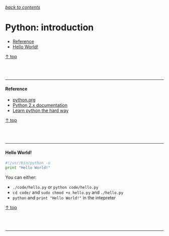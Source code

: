 [*back to contents*](https://github.com/gyuho/learn#contents)
<br>

# Python: introduction

- [Reference](#reference)
- [Hello World!](#hello-world)

[↑ top](#python-introduction)
<br><br><br><br>
<hr>








#### Reference

- [python.org](https://www.python.org/)
- [Python 2.x documentation](https://docs.python.org/2/)
- [Learn python the hard way](http://learnpythonthehardway.org/book/)

[↑ top](#python-introduction)
<br><br><br><br>
<hr>






#### Hello World!

```python
#!/usr/bin/python -u
print "Hello World!"
```

You can either:

- `./code/hello.py` or `python code/hello.py`
- `cd code/` and `sudo chmod +x hello.py` and `./hello.py`
- `python` and `print "Hello World!"` in the intepreter

[↑ top](#python-introduction)
<br><br><br><br>
<hr>
